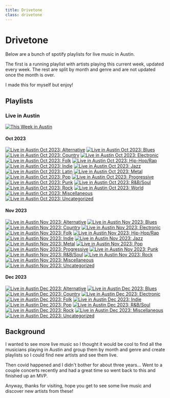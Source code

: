 ```yaml
---
title: Drivetone
class: drivetone
---
```


# Drivetone

Below are a bunch of spotify playlists for live music in Austin.

The first is a running playlist with artists playing this current week, updated every week. The rest are split by month and genre and are not updated once the month is over.

I made this for myself but enjoy!

## Playlists

### Live in Austin

[![This Week in Austin](./images/alternative.jpg)](https://open.spotify.com/playlist/6UR1cm4ImMcv4fDwxwLZVH)

#### Oct 2023

[![Live in Austin Oct 2023: Alternative](./images/alternative.jpg)](https://open.spotify.com/playlist/1jQJjmRCeSvX0zdvElJhi6)
[![Live in Austin Oct 2023: Blues](./images/blues.jpg)](https://open.spotify.com/playlist/6itE7xpm7W2PXEYRDVk6pS)
[![Live in Austin Oct 2023: Country](./images/country.jpg)](https://open.spotify.com/playlist/682ExxSzxOE9gZFQZlHHhf)
[![Live in Austin Oct 2023: Electronic](./images/electronic.jpg)](https://open.spotify.com/playlist/5fwU9PbF7voPEWGHYUSU7e)
[![Live in Austin Oct 2023: Folk](./images/folk.jpg)](https://open.spotify.com/playlist/7tKjFVvfeXsfwOPTR9DD4A)
[![Live in Austin Oct 2023: Hip-Hop/Rap](./images/rap.jpg)](https://open.spotify.com/playlist/4usM3J4m4RPrtC88soRMkT)
[![Live in Austin Oct 2023: Indie](./images/indie.jpg)](https://open.spotify.com/playlist/7wBAl7cWoBfzYgrQAK5chx)
[![Live in Austin Oct 2023: Jazz](./images/jazz.jpg)](https://open.spotify.com/playlist/3MbZT8ATNSuevBkglpVYGZ)
[![Live in Austin Oct 2023: Latin](./images/latin.jpg)](https://open.spotify.com/playlist/4e3bpij7cRf98CaYj4Rb0N)
[![Live in Austin Oct 2023: Metal](./images/metal.jpg)](https://open.spotify.com/playlist/4uJUUPAHdweqOEH7J6gyNf)
[![Live in Austin Oct 2023: Pop](./images/pop.jpg)](https://open.spotify.com/playlist/6uJ26YN43xj4CqB29fqBhZ)
[![Live in Austin Oct 2023: Progressive](./images/progressive.jpg)](https://open.spotify.com/playlist/5Pg2qiejY46urqiHXatSI4)
[![Live in Austin Oct 2023: Punk](./images/punk.jpg)](https://open.spotify.com/playlist/3h10H7hnmJeg3GZ1it0m2H)
[![Live in Austin Oct 2023: R&B/Soul](./images/soul.jpg)](https://open.spotify.com/playlist/6p8MUjqWKFIFTHJHdequQF)
[![Live in Austin Oct 2023: Rock](./images/rock.jpg)](https://open.spotify.com/playlist/4adpgFv4yzPRXNBDzPckxt)
[![Live in Austin Oct 2023: World](./images/world.jpg)](https://open.spotify.com/playlist/1OkSM235kIGHOISdOYsQMG)
[![Live in Austin Oct 2023: Miscellaneous](./images/miscellaneous.jpg)](https://open.spotify.com/playlist/2j9roueVqUWHgcPSp1rULe)
[![Live in Austin Oct 2023: Uncategorized](./images/uncategorized.jpg)](https://open.spotify.com/playlist/3wy89y1gCcwQiSWyARcGty)

#### Nov 2023

[![Live in Austin Nov 2023: Alternative](./images/alternative.jpg)](https://open.spotify.com/playlist/6fDgfm3LoNXbONRRVT86q8)
[![Live in Austin Nov 2023: Blues](./images/blues.jpg)](https://open.spotify.com/playlist/1XvsNsCrU9LTxcGY2FHe3w)
[![Live in Austin Nov 2023: Country](./images/country.jpg)](https://open.spotify.com/playlist/60YrWRl9UGFdJ6QmudvgL8)
[![Live in Austin Nov 2023: Electronic](./images/electronic.jpg)](https://open.spotify.com/playlist/27Orew50MMWxQrjPAteljj)
[![Live in Austin Nov 2023: Folk](./images/folk.jpg)](https://open.spotify.com/playlist/4L3QuJr6zkdN6JIJZKBE20)
[![Live in Austin Nov 2023: Hip-Hop/Rap](./images/rap.jpg)](https://open.spotify.com/playlist/3tWzinRr4vztabpCmsom5C)
[![Live in Austin Nov 2023: Indie](./images/indie.jpg)](https://open.spotify.com/playlist/5zUQswqhGMLxHnnF3NDHyj)
[![Live in Austin Nov 2023: Jazz](./images/jazz.jpg)](https://open.spotify.com/playlist/3weVGI0TzAy9UbuWvgWd87)
[![Live in Austin Nov 2023: Metal](./images/metal.jpg)](https://open.spotify.com/playlist/07lFZSZS7aKCm8LJx02PsD)
[![Live in Austin Nov 2023: Pop](./images/pop.jpg)](https://open.spotify.com/playlist/2v5WukdBkji4VYYtHNJ8mV)
[![Live in Austin Nov 2023: Progressive](./images/progressive.jpg)](https://open.spotify.com/playlist/1O3scgBwl3OAQDZdKA2ZTI)
[![Live in Austin Nov 2023: Punk](./images/punk.jpg)](https://open.spotify.com/playlist/2gPAjVaXPnjWBxzZ7Zvt0g)
[![Live in Austin Nov 2023: R&B/Soul](./images/soul.jpg)](https://open.spotify.com/playlist/3cPGF3a9dxmjgV3XYcV2q9)
[![Live in Austin Nov 2023: Rock](./images/rock.jpg)](https://open.spotify.com/playlist/3gQun5lGZk5LXsOwSAk9OY)
[![Live in Austin Nov 2023: Miscellaneous](./images/miscellaneous.jpg)](https://open.spotify.com/playlist/76aG6Q3coyipt7aIk76RfL)
[![Live in Austin Nov 2023: Uncategorized](./images/uncategorized.jpg)](https://open.spotify.com/playlist/5VXPumYukIN3cSCTxViyKf)

#### Dec 2023

[![Live in Austin Dec 2023: Alternative](./images/alternative.jpg)](https://open.spotify.com/playlist/2M2TxYj1ZK6icHkbeBxTZA)
[![Live in Austin Dec 2023: Blues](./images/blues.jpg)](https://open.spotify.com/playlist/3mQYHtPElEKvD7S7F8vsAT)
[![Live in Austin Dec 2023: Country](./images/country.jpg)](https://open.spotify.com/playlist/7amXbmPVAm2CNonZbW5iN4)
[![Live in Austin Dec 2023: Electronic](./images/electronic.jpg)](https://open.spotify.com/playlist/3UEbL5YwXY3CHUlWHDFGRR)
[![Live in Austin Dec 2023: Folk](./images/folk.jpg)](https://open.spotify.com/playlist/6eNZUQ2gyRzYHQdRLTSEPx)
[![Live in Austin Dec 2023: Indie](./images/indie.jpg)](https://open.spotify.com/playlist/1YWbt3SkeNJinpKVkEWEzX)
[![Live in Austin Dec 2023: Pop](./images/pop.jpg)](https://open.spotify.com/playlist/76A7Hk2Ge95L76tAUMI7yV)
[![Live in Austin Dec 2023: R&B/Soul](./images/soul.jpg)](https://open.spotify.com/playlist/5tbz4uiw1IBFBAwpcr8HXs)
[![Live in Austin Dec 2023: Rock](./images/rock.jpg)](https://open.spotify.com/playlist/30YSYZzWiGFbQd73F92WJD)
[![Live in Austin Dec 2023: Miscellaneous](./images/miscellaneous.jpg)](https://open.spotify.com/playlist/5nVcPFCNofol4qycJ7aOQA)
[![Live in Austin Dec 2023: Uncategorized](./images/uncategorized.jpg)](https://open.spotify.com/playlist/30t0NA72qS2irPEf9ezfyQ)

## Background

I wanted to see more live music so I thought it would be cool to find all the musicians playing in Austin and group them by month and genre and create playlists so I could find new artists and see them live.

Then covid happened and I didn't bother for about three years... Went to a couple concerts recently and had a great time so went back to this and finished up an MVP.

Anyway, thanks for visiting, hope you get to see some live music and discover new artists from these!
